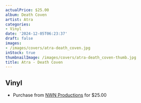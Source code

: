 ```yaml
---
actualPrice: $25.00
album: Death Coven
artist: Atra
categories:
- Vinyl
date: '2024-12-05T06:23:37'
draft: false
images:
- /images/covers/atra-death_coven.jpg
inStock: true
thumbnailImage: /images/covers/atra-death_coven-thumb.jpg
title: Atra - Death Coven
---
```


## Vinyl
* Purchase from [NWN Productions](http://shop.nwnprod.com/index.php?route=product/product&path=75&product_id=58255&sort=pd.name&order=ASC) for $25.00
